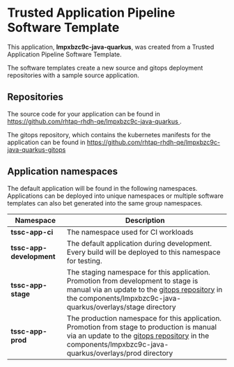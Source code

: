 # Trusted Application Pipeline Software Template

This application, **lmpxbzc9c-java-quarkus**, was created from a Trusted Application Pipeline Software Template.

The software templates create a new source and gitops deployment repositories with a sample source application. 

## Repositories

The source code for your application can be found in [https://github.com/rhtap-rhdh-qe/lmpxbzc9c-java-quarkus ](https://github.com/rhtap-rhdh-qe/lmpxbzc9c-java-quarkus ).
 
The gitops repository, which contains the kubernetes manifests for the application can be found in 
[https://github.com/rhtap-rhdh-qe/lmpxbzc9c-java-quarkus-gitops ](https://github.com/rhtap-rhdh-qe/lmpxbzc9c-java-quarkus-gitops ) 

## Application namespaces 

The default application will be found in the following namespaces. Applications can be deployed into unique namespaces or multiple software templates can also bet generated into the same group namespaces.  

|  Namespace   |  Description   |  
| -------- | -------- |
| **tssc-app-ci** | The namespace used for CI workloads |
| **tssc-app-development** | The default application during development. Every build will be deployed to this namespace for testing. |
| **tssc-app-stage** | The staging namespace for this application. Promotion from development to stage is manual via an update to the [gitops repository](https://github.com/rhtap-rhdh-qe/lmpxbzc9c-java-quarkus-gitops ) in the components/lmpxbzc9c-java-quarkus/overlays/stage directory |
| **tssc-app-prod** | The production namespace for this application. Promotion from stage to production is manual via an update to the [gitops repository](https://github.com/rhtap-rhdh-qe/lmpxbzc9c-java-quarkus-gitops ) in the components/lmpxbzc9c-java-quarkus/overlays/prod directory |